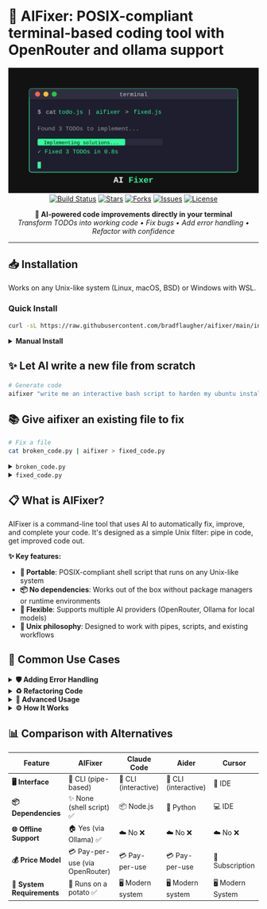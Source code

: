 # 🔧 AIFixer: POSIX-compliant terminal-based coding tool with OpenRouter and ollama support

<p align="center">
  <img src="./logo.svg" alt="AIFixer" width="600">
  <br>
  <a href="https://github.com/bradflaugher/aifixer/actions"><img src="https://img.shields.io/github/actions/workflow/status/bradflaugher/aifixer/ci.yml?branch=main&style=flat-square" alt="Build Status"></a>
  <a href="https://github.com/bradflaugher/aifixer/stargazers"><img src="https://img.shields.io/github/stars/bradflaugher/aifixer?style=flat-square" alt="Stars"></a>
  <a href="https://github.com/bradflaugher/aifixer/network/members"><img src="https://img.shields.io/github/forks/bradflaugher/aifixer?style=flat-square" alt="Forks"></a>
  <a href="https://github.com/bradflaugher/aifixer/issues"><img src="https://img.shields.io/github/issues/bradflaugher/aifixer?style=flat-square" alt="Issues"></a>
  <a href="https://github.com/bradflaugher/aifixer/blob/main/LICENSE"><img src="https://img.shields.io/github/license/bradflaugher/aifixer?style=flat-square" alt="License"></a>
</p>

<p align="center">
  <strong>🤖 AI-powered code improvements directly in your terminal</strong>
  <br>
  <em>Transform TODOs into working code • Fix bugs • Add error handling • Refactor with confidence</em>
</p>

---

## 📥 Installation

Works on any Unix-like system (Linux, macOS, BSD) or Windows with WSL.

### Quick Install

```sh
curl -sL https://raw.githubusercontent.com/bradflaugher/aifixer/main/install.sh | sh
```

<details>
<summary><strong>Manual Install</strong></summary>

```sh
# Download the script
wget https://raw.githubusercontent.com/bradflaugher/aifixer/main/aifixer.sh
chmod +x aifixer.sh

# Set your API key
export OPENROUTER_API_KEY="your-key-here"
```

</details>

## ✨ Let AI write a new file from scratch

```sh
# Generate code
aifixer "write me an interactive bash script to harden my ubuntu install" > hadening_script.sh
```

## 📚 Give aifixer an existing file to fix 

```sh
# Fix a file
cat broken_code.py | aifixer > fixed_code.py
```
<details>
<summary><code>broken_code.py</code></summary>

```python
def process_user_data(user_id):
    # TODO: Validate user_id format
    # TODO: Add logging
    # TODO: Handle database connection errors
    
    conn = get_db_connection()
    return conn.query(f"SELECT * FROM users WHERE id = {user_id}")
```

</details>

<details>
<summary><code>fixed_code.py</code></summary>

```python
import logging
import re
from contextlib import contextmanager

logger = logging.getLogger(__name__)

def process_user_data(user_id):
    # Validate user_id format
    if not isinstance(user_id, (int, str)):
        raise ValueError("user_id must be an integer or string")
    
    if isinstance(user_id, str) and not re.match(r'^\d+$', user_id):
        raise ValueError("user_id string must contain only digits")
    
    logger.info(f"Processing data for user_id: {user_id}")
    
    # Handle database connection errors
    try:
        with get_db_connection() as conn:
            # Use parameterized query to prevent SQL injection
            result = conn.query("SELECT * FROM users WHERE id = ?", (user_id,))
            logger.debug(f"Retrieved {len(result)} rows for user_id: {user_id}")
            return result
    except DatabaseConnectionError as e:
        logger.error(f"Database connection failed: {e}")
        raise
    except Exception as e:
        logger.error(f"Unexpected error processing user_id {user_id}: {e}")
        raise
```

</details>


## 📋 What is AIFixer?

AIFixer is a command-line tool that uses AI to automatically fix, improve, and complete your code. It's designed as a simple Unix filter: pipe in code, get improved code out.

**✨ Key features:**
- **🎯 Portable**: POSIX-compliant shell script that runs on any Unix-like system
- **📦 No dependencies**: Works out of the box without package managers or runtime environments
- **🔌 Flexible**: Supports multiple AI providers (OpenRouter, Ollama for local models)
- **🐧 Unix philosophy**: Designed to work with pipes, scripts, and existing workflows

## 🎯 Common Use Cases

<details>
<summary><strong>🛡️ Adding Error Handling</strong></summary>

```sh
# Add comprehensive error handling
cat api_client.js | aifixer --prompt "Add proper error handling and retry logic" > robust_api_client.js
```
</details>

<details>
<summary><strong>♻️ Refactoring Code</strong></summary>

```sh
# Refactor for better performance
cat slow_algorithm.py | aifixer --prompt "Optimize this algorithm for better time complexity" > optimized_algorithm.py

# Improve code structure
cat monolithic_function.js | aifixer --prompt "Break this into smaller, testable functions" > refactored.js
```
</details>

<details>
<summary><strong>🚀 Advanced Usage</strong></summary>

**Model Selection:**
```sh
# List available models
aifixer --list-models

# Use a specific model
cat code.py | aifixer --model anthropic/claude-4-opus > fixed.py
```

**Local AI with Ollama:**
```sh
# Install and use a local model
ollama pull codellama
cat code.py | aifixer --ollama-model codellama > fixed.py
```

</details>

<details>
<summary><strong>⚙️ How It Works</strong></summary>

AIFixer follows the Unix philosophy of doing one thing well:

1. **📥 Read** code from stdin
2. **🔍 Analyze** the code using AI to identify issues and TODOs
3. **⚡ Generate** improved code
4. **📤 Output** the result to stdout

This simple design makes it easy to integrate into existing workflows, CI/CD pipelines, and shell scripts.

</details>

## 📊 Comparison with Alternatives

| Feature | AIFixer | Claude Code | Aider | Cursor |
|---------|---------|-------------|-------|----------------|
| **🖥️ Interface** | 🚀 CLI (pipe-based) | 🤖 CLI (interactive) | 🤖 CLI (interactive) | 🔌 IDE |
| **📦 Dependencies** | ✨ None (shell script) ✅ | 📦 Node.js | 🐍 Python | 💻 IDE |
| **🌐 Offline Support** | 🏠 Yes (via Ollama) ✅ | ☁️ No ❌ | ☁️ No ❌ | ☁️ No ❌ |
| **💰 Price Model** | 💳 Pay-per-use (via OpenRouter) | 💳 Pay-per-use | 💳 Pay-per-use | 🔄 Subscription |
| **💾 System Requirements** | 🥔 Runs on a potato ✅ | 🖥️ Modern system | 🖥️ Modern system | 🖥️ Modern System |
